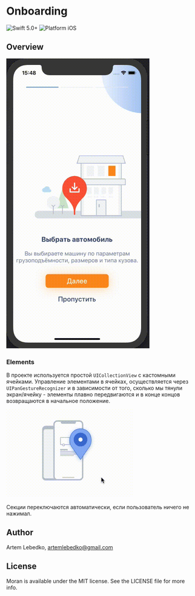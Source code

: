 # Onboarding

![Swift 5.0+](https://img.shields.io/badge/Swift-5.0%2B-orange.svg)
![Platform iOS](https://img.shields.io/badge/Platform-iOS-blue.svg)



## Overview
![Onboarding demo](https://github.com/artemlebedko/Onboarding/blob/master/onboarding_demo.gif)


### Elements

В проекте используется простой ```UICollectionView``` с кастомными ячейками. Управление элементами в ячейках, осуществляется через ```UIPanGestureRecognizer``` и в зависимости от того, сколько мы тянули экран/ячейку - элементы плавно передвигаются и в конце концов возвращаются в начальное положение.

![Custom elements](https://github.com/artemlebedko/Onboarding/blob/master/elements_demo.gif)

Секции переключаются автоматически, если пользователь ничего не нажимал. 



## Author

Artem Lebedko, artemlebedko@gmail.com



## License

Moran is available under the MIT license. See the LICENSE file for more info.
